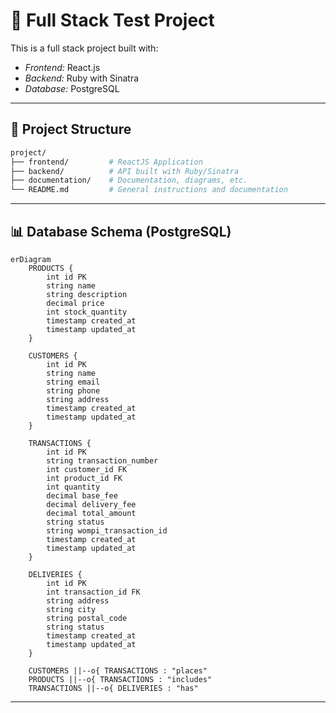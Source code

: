 # 🧪 Full Stack Test Project

This is a full stack project built with:

- *Frontend:* React.js  
- *Backend:* Ruby with Sinatra  
- *Database:* PostgreSQL  

---

## 📂 Project Structure

```bash
project/
├── frontend/         # ReactJS Application
├── backend/          # API built with Ruby/Sinatra
├── documentation/    # Documentation, diagrams, etc.
└── README.md         # General instructions and documentation
```

---

## 📊 Database Schema (PostgreSQL)
```mermaid
erDiagram
    PRODUCTS {
        int id PK
        string name
        string description
        decimal price
        int stock_quantity
        timestamp created_at
        timestamp updated_at
    }

    CUSTOMERS {
        int id PK
        string name
        string email
        string phone
        string address
        timestamp created_at
        timestamp updated_at
    }

    TRANSACTIONS {
        int id PK
        string transaction_number
        int customer_id FK
        int product_id FK
        int quantity
        decimal base_fee
        decimal delivery_fee
        decimal total_amount
        string status
        string wompi_transaction_id
        timestamp created_at
        timestamp updated_at
    }

    DELIVERIES {
        int id PK
        int transaction_id FK
        string address
        string city
        string postal_code
        string status
        timestamp created_at
        timestamp updated_at
    }

    CUSTOMERS ||--o{ TRANSACTIONS : "places"
    PRODUCTS ||--o{ TRANSACTIONS : "includes"
    TRANSACTIONS ||--o{ DELIVERIES : "has"

```

---
